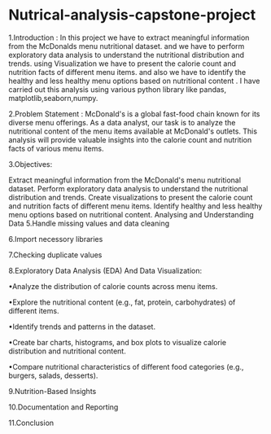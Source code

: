 # Nutrical-analysis-capstone-project
1.Introduction : In this project we have to extract meaningful information from the McDonalds menu nutritional dataset. and we have to perform exploratory data analysis to understand the nutritional distribution and trends. using Visualization we have to present the calorie count and nutrition facts of different menu items. and also we have to identify the healthy and less healthy menu options based on nutritional content . I have carried out this analysis using various python library like pandas, matplotlib,seaborn,numpy.

2.Problem Statement : McDonald's is a global fast-food chain known for its diverse menu offerings. As a data analyst, our task is to analyze the nutritional content of the menu items available at McDonald's outlets. This analysis will provide valuable insights into the calorie count and nutrition facts of various menu items.

3.Objectives:

Extract meaningful information from the McDonald's menu nutritional dataset.
Perform exploratory data analysis to understand the nutritional distribution and trends.
Create visualizations to present the calorie count and nutrition facts of different menu items.
Identify healthy and less healthy menu options based on nutritional content.
Analysing and Understanding Data
5.Handle missing values and data cleaning

6.Import necessory libraries

7.Checking duplicate values

8.Exploratory Data Analysis (EDA) And Data Visualization:

•Analyze the distribution of calorie counts across menu items.

•Explore the nutritional content (e.g., fat, protein, carbohydrates) of different items.

•Identify trends and patterns in the dataset.

•Create bar charts, histograms, and box plots to visualize calorie distribution and nutritional content.

•Compare nutritional characteristics of different food categories (e.g., burgers, salads, desserts).

9.Nutrition-Based Insights

10.Documentation and Reporting

11.Conclusion
